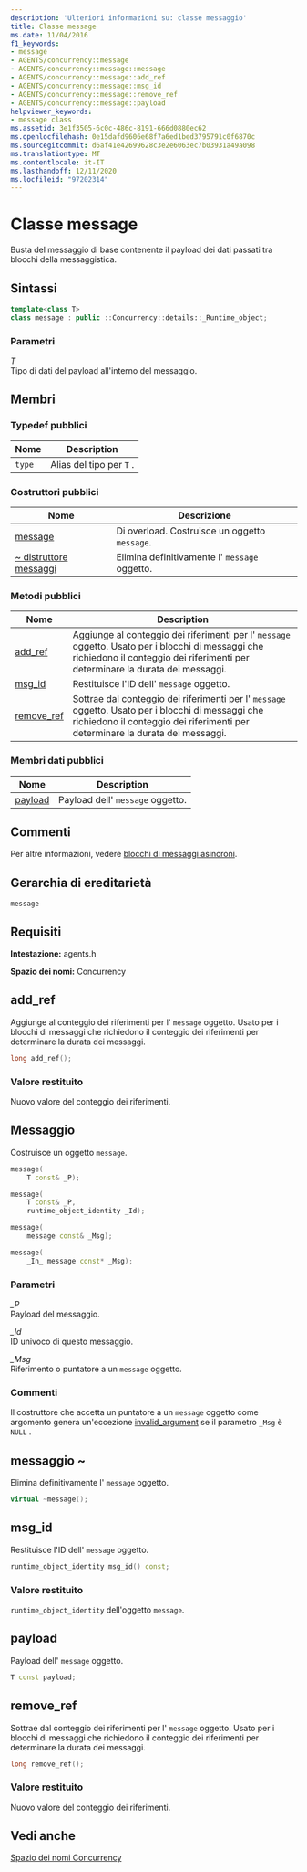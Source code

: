 ```yaml
---
description: 'Ulteriori informazioni su: classe messaggio'
title: Classe message
ms.date: 11/04/2016
f1_keywords:
- message
- AGENTS/concurrency::message
- AGENTS/concurrency::message::message
- AGENTS/concurrency::message::add_ref
- AGENTS/concurrency::message::msg_id
- AGENTS/concurrency::message::remove_ref
- AGENTS/concurrency::message::payload
helpviewer_keywords:
- message class
ms.assetid: 3e1f3505-6c0c-486c-8191-666d0880ec62
ms.openlocfilehash: 0e15dafd9606e68f7a6ed1bed3795791c0f6870c
ms.sourcegitcommit: d6af41e42699628c3e2e6063ec7b03931a49a098
ms.translationtype: MT
ms.contentlocale: it-IT
ms.lasthandoff: 12/11/2020
ms.locfileid: "97202314"
---
```

# <a name="message-class"></a>Classe message

Busta del messaggio di base contenente il payload dei dati passati tra blocchi della messaggistica.

## <a name="syntax"></a>Sintassi

```cpp
template<class T>
class message : public ::Concurrency::details::_Runtime_object;
```

### <a name="parameters"></a>Parametri

*T*<br/>
Tipo di dati del payload all'interno del messaggio.

## <a name="members"></a>Membri

### <a name="public-typedefs"></a>Typedef pubblici

|Nome|Description|
|----------|-----------------|
|`type`|Alias del tipo per `T` .|

### <a name="public-constructors"></a>Costruttori pubblici

|Nome|Descrizione|
|----------|-----------------|
|[message](#ctor)|Di overload. Costruisce un oggetto `message`.|
|[~ distruttore messaggi](#dtor)|Elimina definitivamente l' `message` oggetto.|

### <a name="public-methods"></a>Metodi pubblici

|Nome|Description|
|----------|-----------------|
|[add_ref](#add_ref)|Aggiunge al conteggio dei riferimenti per l' `message` oggetto. Usato per i blocchi di messaggi che richiedono il conteggio dei riferimenti per determinare la durata dei messaggi.|
|[msg_id](#msg_id)|Restituisce l'ID dell' `message` oggetto.|
|[remove_ref](#remove_ref)|Sottrae dal conteggio dei riferimenti per l' `message` oggetto. Usato per i blocchi di messaggi che richiedono il conteggio dei riferimenti per determinare la durata dei messaggi.|

### <a name="public-data-members"></a>Membri dati pubblici

|Nome|Description|
|----------|-----------------|
|[payload](#payload)|Payload dell' `message` oggetto.|

## <a name="remarks"></a>Commenti

Per altre informazioni, vedere [blocchi di messaggi asincroni](../../../parallel/concrt/asynchronous-message-blocks.md).

## <a name="inheritance-hierarchy"></a>Gerarchia di ereditarietà

`message`

## <a name="requirements"></a>Requisiti

**Intestazione:** agents.h

**Spazio dei nomi:** Concurrency

## <a name="add_ref"></a><a name="add_ref"></a> add_ref

Aggiunge al conteggio dei riferimenti per l' `message` oggetto. Usato per i blocchi di messaggi che richiedono il conteggio dei riferimenti per determinare la durata dei messaggi.

```cpp
long add_ref();
```

### <a name="return-value"></a>Valore restituito

Nuovo valore del conteggio dei riferimenti.

## <a name="message"></a><a name="ctor"></a> Messaggio

Costruisce un oggetto `message`.

```cpp
message(
    T const& _P);

message(
    T const& _P,
    runtime_object_identity _Id);

message(
    message const& _Msg);

message(
    _In_ message const* _Msg);
```

### <a name="parameters"></a>Parametri

*_P*<br/>
Payload del messaggio.

*_Id*<br/>
ID univoco di questo messaggio.

*_Msg*<br/>
Riferimento o puntatore a un `message` oggetto.

### <a name="remarks"></a>Commenti

Il costruttore che accetta un puntatore a un `message` oggetto come argomento genera un'eccezione [invalid_argument](../../../standard-library/invalid-argument-class.md) se il parametro `_Msg` è `NULL` .

## <a name="message"></a><a name="dtor"></a> messaggio ~

Elimina definitivamente l' `message` oggetto.

```cpp
virtual ~message();
```

## <a name="msg_id"></a><a name="msg_id"></a> msg_id

Restituisce l'ID dell' `message` oggetto.

```cpp
runtime_object_identity msg_id() const;
```

### <a name="return-value"></a>Valore restituito

`runtime_object_identity` dell'oggetto `message`.

## <a name="payload"></a><a name="payload"></a> payload

Payload dell' `message` oggetto.

```cpp
T const payload;
```

## <a name="remove_ref"></a><a name="remove_ref"></a> remove_ref

Sottrae dal conteggio dei riferimenti per l' `message` oggetto. Usato per i blocchi di messaggi che richiedono il conteggio dei riferimenti per determinare la durata dei messaggi.

```cpp
long remove_ref();
```

### <a name="return-value"></a>Valore restituito

Nuovo valore del conteggio dei riferimenti.

## <a name="see-also"></a>Vedi anche

[Spazio dei nomi Concurrency](concurrency-namespace.md)
